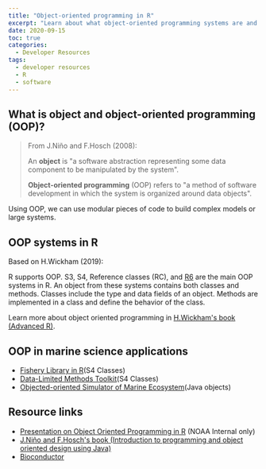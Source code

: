 ```yaml
---
title: "Object-oriented programming in R"
excerpt: "Learn about what object-oriented programming systems are and how they are implemented in R"
date: 2020-09-15
toc: true
categories:
  - Developer Resources
tags:
  - developer resources
  - R
  - software
---
```


## What is object and object-oriented programming (OOP)?

>From J.Niño and F.Hosch (2008):
>
>An **object** is "a software abstraction representing some data component to be manipulated by the system".
>
>**Object-oriented programming** (OOP) refers to "a method of software development in which the system is organized around data objects".


Using OOP, we can use modular pieces of code to build complex models or large systems.

## OOP systems in R

Based on H.Wickham (2019):

R supports OOP. S3, S4, Reference classes (RC), and [R6](https://r6.r-lib.org/) are the main OOP systems in R. An object from these systems contains both classes and methods. Classes include the type and data fields of an object. Methods are implemented in a class and define the behavior of the class.

Learn more about object oriented programming in [H.Wickham's book (Advanced R)](https://adv-r.hadley.nz/oo.html).

## OOP in marine science applications

- [Fishery Library in R](https://flr-project.org/)(S4 Classes)
- [Data-Limited Methods Toolkit](https://dlmtool.github.io/DLMtool/userguide/introduction.html)(S4 Classes)
- [Objected-oriented Simulator of Marine Ecosystem](https://osmose-model.org/)(Java objects)

## Resource links

- [Presentation on Object Oriented Programming in R](https://docs.google.com/presentation/d/1twfJtgg6pq9Obur-lBDvOBO7CA2nQdzutsWusV4OhI0/edit?usp=sharing) (NOAA Internal only)
- [J.Niño and F.Hosch's book (Introduction to programming and object oriented design using Java)](http://www.cs.uno.edu/~fred/nhText/index.html)
- [Bioconductor](https://www.bioconductor.org/)
